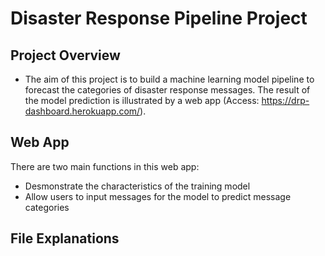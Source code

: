 # Disaster Response Pipeline Project

## Project Overview
* The aim of this project is to build a machine learning model pipeline to forecast the categories of disaster response messages. The result of the model prediction is illustrated by a web app (Access: https://drp-dashboard.herokuapp.com/).


## Web App 
There are two main functions in this web app:
* Desmonstrate the characteristics of the training model
* Allow users to input messages for the model to predict message categories

## File Explanations



